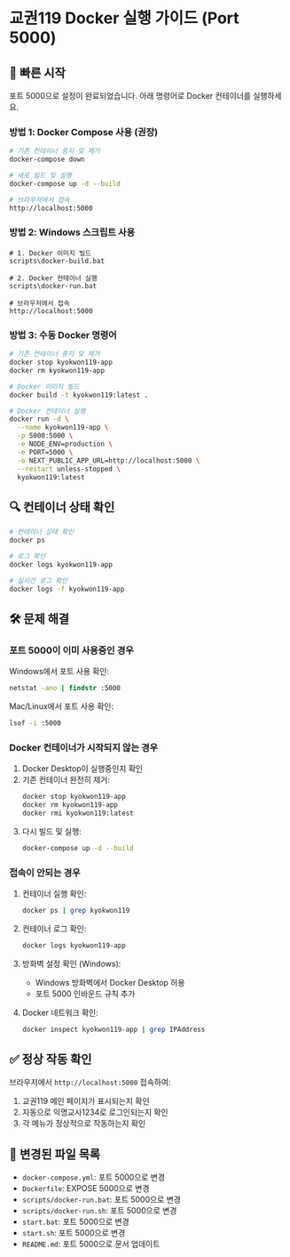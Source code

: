 # 교권119 Docker 실행 가이드 (Port 5000)

## 🚀 빠른 시작

포트 5000으로 설정이 완료되었습니다. 아래 명령어로 Docker 컨테이너를 실행하세요.

### 방법 1: Docker Compose 사용 (권장)

```bash
# 기존 컨테이너 중지 및 제거
docker-compose down

# 새로 빌드 및 실행
docker-compose up -d --build

# 브라우저에서 접속
http://localhost:5000
```

### 방법 2: Windows 스크립트 사용

```batch
# 1. Docker 이미지 빌드
scripts\docker-build.bat

# 2. Docker 컨테이너 실행
scripts\docker-run.bat

# 브라우저에서 접속
http://localhost:5000
```

### 방법 3: 수동 Docker 명령어

```bash
# 기존 컨테이너 중지 및 제거
docker stop kyokwon119-app
docker rm kyokwon119-app

# Docker 이미지 빌드
docker build -t kyokwon119:latest .

# Docker 컨테이너 실행
docker run -d \
  --name kyokwon119-app \
  -p 5000:5000 \
  -e NODE_ENV=production \
  -e PORT=5000 \
  -e NEXT_PUBLIC_APP_URL=http://localhost:5000 \
  --restart unless-stopped \
  kyokwon119:latest
```

## 🔍 컨테이너 상태 확인

```bash
# 컨테이너 상태 확인
docker ps

# 로그 확인
docker logs kyokwon119-app

# 실시간 로그 확인
docker logs -f kyokwon119-app
```

## 🛠 문제 해결

### 포트 5000이 이미 사용중인 경우

Windows에서 포트 사용 확인:
```cmd
netstat -ano | findstr :5000
```

Mac/Linux에서 포트 사용 확인:
```bash
lsof -i :5000
```

### Docker 컨테이너가 시작되지 않는 경우

1. Docker Desktop이 실행중인지 확인
2. 기존 컨테이너 완전히 제거:
   ```bash
   docker stop kyokwon119-app
   docker rm kyokwon119-app
   docker rmi kyokwon119:latest
   ```
3. 다시 빌드 및 실행:
   ```bash
   docker-compose up -d --build
   ```

### 접속이 안되는 경우

1. 컨테이너 실행 확인:
   ```bash
   docker ps | grep kyokwon119
   ```

2. 컨테이너 로그 확인:
   ```bash
   docker logs kyokwon119-app
   ```

3. 방화벽 설정 확인 (Windows):
   - Windows 방화벽에서 Docker Desktop 허용
   - 포트 5000 인바운드 규칙 추가

4. Docker 네트워크 확인:
   ```bash
   docker inspect kyokwon119-app | grep IPAddress
   ```

## ✅ 정상 작동 확인

브라우저에서 `http://localhost:5000` 접속하여:
1. 교권119 메인 페이지가 표시되는지 확인
2. 자동으로 익명교사1234로 로그인되는지 확인
3. 각 메뉴가 정상적으로 작동하는지 확인

## 📝 변경된 파일 목록

- `docker-compose.yml`: 포트 5000으로 변경
- `Dockerfile`: EXPOSE 5000으로 변경
- `scripts/docker-run.bat`: 포트 5000으로 변경
- `scripts/docker-run.sh`: 포트 5000으로 변경
- `start.bat`: 포트 5000으로 변경
- `start.sh`: 포트 5000으로 변경
- `README.md`: 포트 5000으로 문서 업데이트